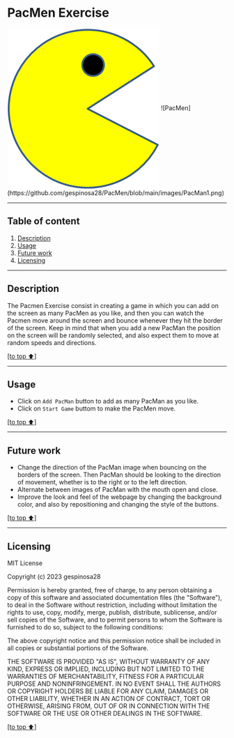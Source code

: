 # PacMen Exercise
<img src="https://github.com/gespinosa28/PacMen/blob/main/images/PacMan1.png" align="center">
![PacMen](https://github.com/gespinosa28/PacMen/blob/main/images/PacMan1.png)

---
## Table of content

1. [Description](#description)
2. [Usage](#usage)
3. [Future work](#future-work)
4. [Licensing](#licensing)
---
## Description

The Pacmen Exercise consist in creating a game in which you can add on the screen as many PacMen as you like, and then you can watch the Pacmen move around the screen and bounce whenever they hit the border of the screen. Keep in mind that when you add a new PacMan the position on the screen will be randomly selected, and also expect them to move at random speeds and directions.

[[to top ⬆️]](#pacmen-exercise)

---
## Usage

* Click on `Add PacMan` button to add as many PacMan as you like.
* Click on `Start Game` buttom to make the PacMen move.

[[to top ⬆️]](#pacmen-exercise)

---
## Future work

* Change the direction of the PacMan image when bouncing on the borders of the screen. Then PacMan should be looking to the direction of movement, whether is to the right or to the left direction.
* Alternate between images of PacMan with the mouth open and close.
* Improve the look and feel of the webpage by changing the background color, and also by repositioning and changing the style of the buttons.

[[to top ⬆️]](#pacmen-exercise)

---
## Licensing

MIT License

Copyright (c) 2023 gespinosa28

Permission is hereby granted, free of charge, to any person obtaining a copy of this software and associated documentation files (the "Software"), to deal in the Software without restriction, including without limitation the rights to use, copy, modify, merge, publish, distribute, sublicense, and/or sell copies of the Software, and to permit persons to whom the Software is furnished to do so, subject to the following conditions:

The above copyright notice and this permission notice shall be included in all copies or substantial portions of the Software.

THE SOFTWARE IS PROVIDED "AS IS", WITHOUT WARRANTY OF ANY KIND, EXPRESS OR IMPLIED, INCLUDING BUT NOT LIMITED TO THE WARRANTIES OF MERCHANTABILITY, FITNESS FOR A PARTICULAR PURPOSE AND NONINFRINGEMENT. IN NO EVENT SHALL THE AUTHORS OR COPYRIGHT HOLDERS BE LIABLE FOR ANY CLAIM, DAMAGES OR OTHER LIABILITY, WHETHER IN AN ACTION OF CONTRACT, TORT OR OTHERWISE, ARISING FROM, OUT OF OR IN CONNECTION WITH THE SOFTWARE OR THE USE OR OTHER DEALINGS IN THE SOFTWARE.

[[to top ⬆️]](#pacmen-exercise)
